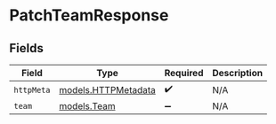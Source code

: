 # PatchTeamResponse


## Fields

| Field                                            | Type                                             | Required                                         | Description                                      |
| ------------------------------------------------ | ------------------------------------------------ | ------------------------------------------------ | ------------------------------------------------ |
| `httpMeta`                                       | [models.HTTPMetadata](../models/httpmetadata.md) | :heavy_check_mark:                               | N/A                                              |
| `team`                                           | [models.Team](../models/team.md)                 | :heavy_minus_sign:                               | N/A                                              |